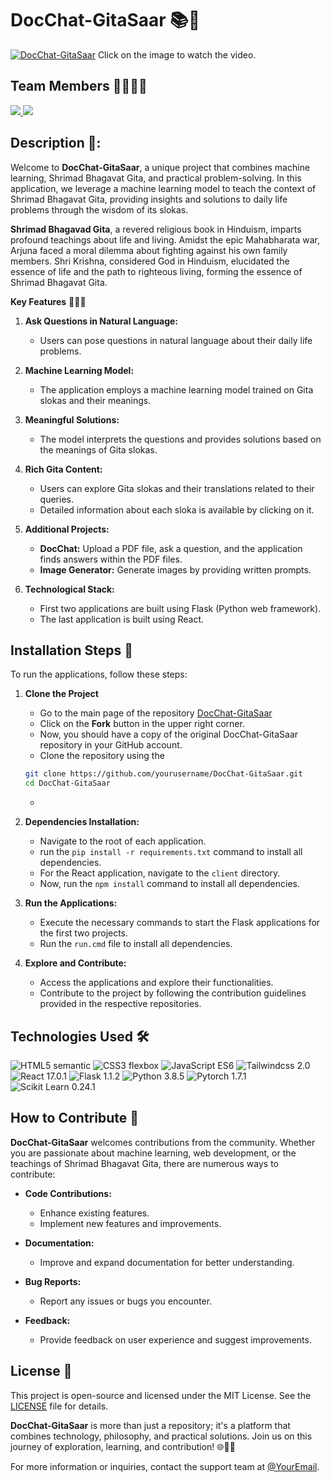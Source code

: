 # DocChat-GitaSaar 📚🌟

[![DocChat-GitaSaar](https://i.ytimg.com/vi/bSd8_dCmQ0E/maxresdefault.jpg)](https://www.youtube.com/watch?v=bSd8_dCmQ0E "DocChat-GitaSaar") 
Click on the image to watch the video. 

## Team Members 👨‍💻👩‍💻
<p align="left">
<a href="https://github.com/ravikisha">
<img src="https://img.shields.io/badge/Ravi Kishan-ravikisha-blue">
</a>
<a href="https://github.com/shivani51yadav">
<img src="https://img.shields.io/badge/Shivani Yadav-shivani51yadav-blueviolet">
</a>
</p>

## Description 📝:

Welcome to **DocChat-GitaSaar**, a unique project that combines machine learning, Shrimad Bhagavat Gita, and practical problem-solving. In this application, we leverage a machine learning model to teach the context of Shrimad Bhagavat Gita, providing insights and solutions to daily life problems through the wisdom of its slokas.

**Shrimad Bhagavad Gita**, a revered religious book in Hinduism, imparts profound teachings about life and living. Amidst the epic Mahabharata war, Arjuna faced a moral dilemma about fighting against his own family members. Shri Krishna, considered God in Hinduism, elucidated the essence of life and the path to righteous living, forming the essence of Shrimad Bhagavat Gita.

**Key Features** 📌📌📌

1. **Ask Questions in Natural Language:**
   - Users can pose questions in natural language about their daily life problems.
  
2. **Machine Learning Model:**
   - The application employs a machine learning model trained on Gita slokas and their meanings.

3. **Meaningful Solutions:**
   - The model interprets the questions and provides solutions based on the meanings of Gita slokas.

4. **Rich Gita Content:**
   - Users can explore Gita slokas and their translations related to their queries.
   - Detailed information about each sloka is available by clicking on it.

5. **Additional Projects:**
   - **DocChat:** Upload a PDF file, ask a question, and the application finds answers within the PDF files.
   - **Image Generator:** Generate images by providing written prompts.
  
6. **Technological Stack:**
   - First two applications are built using Flask (Python web framework).
   - The last application is built using React.

## Installation Steps 📱

To run the applications, follow these steps:

1. **Clone the Project**
   - Go to the main page of the repository [DocChat-GitaSaar](https://github.com/Ravikisha/DocChat-GitaSaar)
   - Click on the **Fork** button in the upper right corner.
   - Now, you should have a copy of the original DocChat-GitaSaar repository in your GitHub account.
   - Clone the repository using the 
    ```bash
   git clone https://github.com/yourusername/DocChat-GitaSaar.git
   cd DocChat-GitaSaar
   ```
   - 
2. **Dependencies Installation:**
   - Navigate to the root of each application.
   - run the `pip install -r requirements.txt` command to install all dependencies.
   - For the React application, navigate to the `client` directory.
   - Now, run the `npm install` command to install all dependencies.

3. **Run the Applications:**
   - Execute the necessary commands to start the Flask applications for the first two projects.
   - Run the `run.cmd` file to install all dependencies.

4. **Explore and Contribute:**
   - Access the applications and explore their functionalities.
   - Contribute to the project by following the contribution guidelines provided in the respective repositories.


## Technologies Used 🛠️
<p align="left">
    <img src="https://img.shields.io/badge/HTML5-semantic-orange" alt="HTML5 semantic">
    <img src="https://img.shields.io/badge/CSS3-design-green" alt="CSS3 flexbox"> 
    <img src="https://img.shields.io/badge/JavaScript-ES6-blue" alt="JavaScript ES6">
    <img src="https://img.shields.io/badge/Tailwindcss-2.0-lightgreen" alt="Tailwindcss 2.0">
      <img src="https://img.shields.io/badge/React-17.0.1-blue" alt="React 17.0.1">
      <img src="https://img.shields.io/badge/Flask-1.1.2-red" alt="Flask 1.1.2">
      <img src="https://img.shields.io/badge/Python-3.8.5-yellow" alt="Python 3.8.5">
      <img src="https://img.shields.io/badge/Pytorch-1.7.1-orange" alt="Pytorch 1.7.1">
      <img src="https://img.shields.io/badge/Scikit Learn-0.24.1-blue" alt="Scikit Learn 0.24.1">
</p>



## How to Contribute 🤝

**DocChat-GitaSaar** welcomes contributions from the community. Whether you are passionate about machine learning, web development, or the teachings of Shrimad Bhagavat Gita, there are numerous ways to contribute:

- **Code Contributions:**
  - Enhance existing features.
  - Implement new features and improvements.

- **Documentation:**
  - Improve and expand documentation for better understanding.

- **Bug Reports:**
  - Report any issues or bugs you encounter.

- **Feedback:**
  - Provide feedback on user experience and suggest improvements.

## License 📜

This project is open-source and licensed under the MIT License. See the [LICENSE](LICENSE) file for details.

**DocChat-GitaSaar** is more than just a repository; it's a platform that combines technology, philosophy, and practical solutions. Join us on this journey of exploration, learning, and contribution! 🌐📖💡

For more information or inquiries, contact the support team at [@YourEmail](mailto:youremail@example.com).